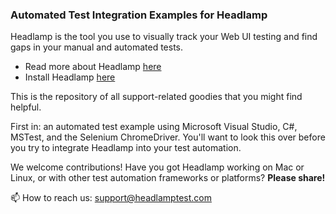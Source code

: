 ### Automated Test Integration Examples for Headlamp

Headlamp is the tool you use to visually track your Web UI testing and find gaps in your manual and automated tests.

- Read more about Headlamp [here](https://headlamptest.com)
- Install Headlamp [here](https://chrome.google.com/webstore/detail/headlamp/bmknfgijehendonfbfcfkhbaijhbbnle)

This is the repository of all support-related goodies that you might find helpful.

First in: an automated test example using Microsoft Visual Studio, C#, MSTest, and the Selenium ChromeDriver. You'll want to look this over before you try to integrate Headlamp into your test automation.

We welcome contributions! Have you got Headlamp working on Mac or Linux, or with other test automation frameworks or platforms? **Please share!**


📫 How to reach us: support@headlamptest.com


<!--
**HeadlampTest/HeadlampTest** is a ✨ _special_ ✨ repository because its `README.md` (this file) appears on your GitHub profile.

Here are some ideas to get you started:

- 🔭 I’m currently working on ...
- 🌱 I’m currently learning ...
- 👯 I’m looking to collaborate on ...
- 🤔 I’m looking for help with ...
- 💬 Ask me about ...
- 📫 How to reach me: ...
- 😄 Pronouns: ...
- ⚡ Fun fact: ...
-->
